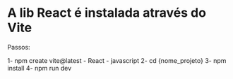 # A lib React é instalada através do Vite

Passos: 

1- npm create vite@latest - React - javascript
2- cd {nome_projeto}
3- npm install
4- npm run dev